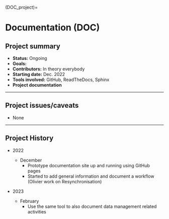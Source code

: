 (DOC_project)=
# Documentation (DOC)

## Project summary
* **Status:** Ongoing
* **Goals:** 
* **Contributors:** In theory everybody 
* **Starting date:** Dec. 2022
* **Tools involved:** GitHub, ReadTheDocs, Sphinx
* **Project documentation**

----
## Project issues/caveats
* None

----
## Project History
* 2022
    * December
        * Prototype documentation site up and running using GitHub pages
        * Started to add general information and document a workflow (Olivier work on Resynchronisation)

* 2023
    * February
        * Use the same tool to also document data management related activities


